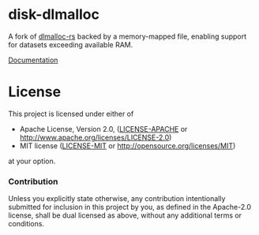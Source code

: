 # disk-dlmalloc

A fork of [dlmalloc-rs] backed by a memory-mapped file, enabling support for datasets exceeding available RAM.

[Documentation](https://docs.rs/disk-dlmalloc)

[dlmalloc-rs]: https://github.com/alexcrichton/dlmalloc-rs
[dlmalloc]: https://gee.cs.oswego.edu/dl/html/malloc.html

# License

This project is licensed under either of

 * Apache License, Version 2.0, ([LICENSE-APACHE](LICENSE-APACHE) or
   http://www.apache.org/licenses/LICENSE-2.0)
 * MIT license ([LICENSE-MIT](LICENSE-MIT) or
   http://opensource.org/licenses/MIT)

at your option.

### Contribution

Unless you explicitly state otherwise, any contribution intentionally submitted
for inclusion in this project by you, as defined in the Apache-2.0 license,
shall be dual licensed as above, without any additional terms or conditions.
